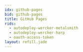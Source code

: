 ```yaml
---
idx: github-pages
bid: github-pages
title: GitHub Pages
rids:
  - autodeploy-wercker-metalsmith
  - autodeploy-wercker-harp
  - oauth-access-token
layout: refill.jade
---
```

